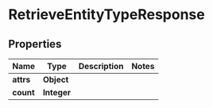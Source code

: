 

# RetrieveEntityTypeResponse


## Properties

| Name | Type | Description | Notes |
|------------ | ------------- | ------------- | -------------|
|**attrs** | **Object** |  |  |
|**count** | **Integer** |  |  |




